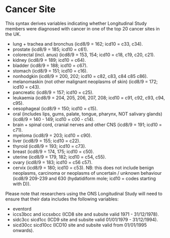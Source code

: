 # Cancer Site
This syntax derives variables indicating whether Longitudinal Study members were diagnosed with cancer in one of the top 20 cancer sites in the UK. 
- lung + trachea and bronchus (icd8/9 = 162; icd10 = c33, c34).
- prostate (icd8/9 = 185; icd10 = c61).
- colorectal (incl. anus) (icd8/9 = 153, 154; icd10 = c18, c19, c20, c21).
- kidney (icd8/9 = 189; icd10 = c64).
- bladder (icd8/9 = 188; icd10 = c67).
- stomach (icd8/9 = 151; icd10 = c16).
- nonhodgkin (icd8/9 = 200, 202; icd10 = c82, c83, c84 c85 c86).
- melanomaskin (not other malignant neoplasms of skin) (icd8/9 = 172; icd10 = c43).
- pancreatic (icd8/9 = 157; icd10 = c25).
- leukaemia (icd8/9 = 204, 205, 206, 207, 208; icd10 = c91, c92, c93, c94, c95).
- oesophageal (icd8/9 = 150; icd10 = c15).
- oral (includes lips, gums, palate, tongue, pharynx, NOT salivary glands) (icd8/9 = 140 - 149; icd10 = c00 - c14).
- brain + spinal cord, cranial nerves and other CNS  (icd8/9 = 191; icd10 = c71).
- myeloma (icd8/9 = 203; icd10 = c90).
- liver (icd8/9 = 155; icd10 = c22).
- thyroid (icd8/9 = 193; icd10 = c73).
- breast (icd8/9 = 174, 175; icd10 = c50).
- uterine (icd8/9 = 179, 182; icd10 = c54, c55).
- ovary (icd8/9 = 183; icd10 = c56 c57).
- cervix (icd8/9 = 180; icd10 = c53).
NB: this does not include benign neoplasms, carcinoma or neoplasms of uncertain / unknown behaviour (icd8/9 209-239 and 630 (hydatidiform mole; icd10 = codes starting with D)).

Please note that researchers using the ONS Longitudinal Study will need to ensure that their data includes the following variables:
- eventord
- iccs3bcc and iccsxbcc (ICD8 site and subsite valid 1971 - 31/12/1978).
- sidc3cc sicd1cc (ICD9 site and subsite  valid 01/01/1979 - 31/12/1994).
- sicd30cc sicd10cc (ICD10 site and subsite valid from 01/01/1995 onwards).
